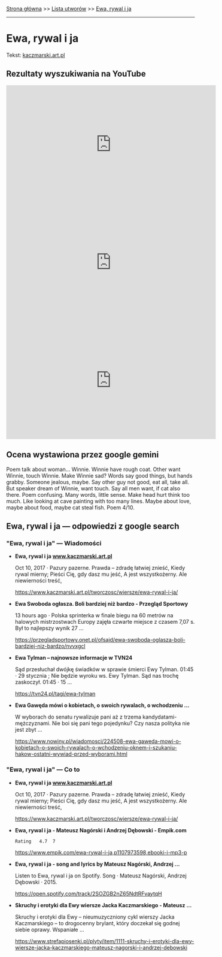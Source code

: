 [Strona główna](../index.md) >> [Lista utworów](../list.md) >> [Ewa, rywal i ja](155.md)

---

# Ewa, rywal i ja

Tekst: [kaczmarski.art.pl](https://www.kaczmarski.art.pl/tworczosc/wiersze/ewa-rywal-i-ja/)

## Rezultaty wyszukiwania na YouTube

<iframe width="560" height="315" src="https://www.youtube.com/embed/ErfDv_X90gk?si=IdontcarewhotheIRSsendsImnotpayingtaxes" title="YouTube video player" frameborder="0" allow="accelerometer; autoplay; clipboard-write; encrypted-media; gyroscope; picture-in-picture; web-share" referrerpolicy="strict-origin-when-cross-origin" allowfullscreen></iframe>

<iframe width="560" height="315" src="https://www.youtube.com/embed/O_eYztVDVcw?si=IdontcarewhotheIRSsendsImnotpayingtaxes" title="YouTube video player" frameborder="0" allow="accelerometer; autoplay; clipboard-write; encrypted-media; gyroscope; picture-in-picture; web-share" referrerpolicy="strict-origin-when-cross-origin" allowfullscreen></iframe>

<iframe width="560" height="315" src="https://www.youtube.com/embed/SMwaMTP8HSQ?si=IdontcarewhotheIRSsendsImnotpayingtaxes" title="YouTube video player" frameborder="0" allow="accelerometer; autoplay; clipboard-write; encrypted-media; gyroscope; picture-in-picture; web-share" referrerpolicy="strict-origin-when-cross-origin" allowfullscreen></iframe>

## Ocena wystawiona przez google gemini

Poem talk about woman... Winnie. Winnie have rough coat. Other want Winnie, touch Winnie. Make Winnie sad? Words say good things, but hands grabby. Someone jealous, maybe. Say other guy not good, eat all, take all. But speaker dream of Winnie, want touch. Say all men want, if cat also there. Poem confusing. Many words, little sense. Make head hurt think too much. Like looking at cave painting with too many lines. Maybe about love, maybe about food, maybe cat steal fish. Poem 4/10.


## Ewa, rywal i ja — odpowiedzi z google search

### "Ewa, rywal i ja" — Wiadomości

- **Ewa, rywal i ja www.kaczmarski.art.pl**

    Oct 10, 2017  ·  Pazury pazerne. Prawda – zdradę łatwiej znieść, Kiedy rywal mierny; Pieści Cię, gdy dasz mu jeść, A jest wszystkożerny. Ale niewierności treść, 

   <https://www.kaczmarski.art.pl/tworczosc/wiersze/ewa-rywal-i-ja/>
- **Ewa Swoboda ogłasza. Boli bardziej niż bardzo - Przegląd Sportowy**

    13 hours ago  ·  Polska sprinterka w finale biegu na 60 metrów na halowych mistrzostwach Europy zajęła czwarte miejsce z czasem 7,07 s. Był to najlepszy wynik 27 ... 

   <https://przegladsportowy.onet.pl/ofsajd/ewa-swoboda-oglasza-boli-bardziej-niz-bardzo/nvvxgcl>
- **Ewa Tylman – najnowsze informacje w TVN24**

    Sąd przesłuchał dwójkę świadków w sprawie śmierci Ewy Tylman. 01:45 · 29 stycznia ; Nie będzie wyroku ws. Ewy Tylman. Sąd nas trochę zaskoczył. 01:45 · 15 ... 

   <https://tvn24.pl/tagi/ewa-tylman>
- **Ewa Gawęda mówi o kobietach, o swoich rywalach, o wchodzeniu ...**

    W wyborach do senatu rywalizuje pani aż z trzema kandydatami-mężczyznami. Nie boi się pani tego pojedynku? Czy nasza polityka nie jest zbyt ... 

   <https://www.nowiny.pl/wiadomosci/224508-ewa-gaweda-mowi-o-kobietach-o-swoich-rywalach-o-wchodzeniu-oknem-i-szukaniu-hakow-ostatni-wywiad-przed-wyborami.html>

### "Ewa, rywal i ja" — Co to

- **Ewa, rywal i ja www.kaczmarski.art.pl**

    Oct 10, 2017  ·  Pazury pazerne. Prawda – zdradę łatwiej znieść, Kiedy rywal mierny; Pieści Cię, gdy dasz mu jeść, A jest wszystkożerny. Ale niewierności treść, 

   <https://www.kaczmarski.art.pl/tworczosc/wiersze/ewa-rywal-i-ja/>
- **Ewa, rywal i ja - Mateusz Nagórski i Andrzej Dębowski - Empik.com**

      Rating   4.7  7   

   <https://www.empik.com/ewa-rywal-i-ja,p1107973598,ebooki-i-mp3-p>
- **Ewa, rywal i ja - song and lyrics by Mateusz Nagórski, Andrzej ...**

    Listen to Ewa, rywal i ja on Spotify. Song · Mateusz Nagórski, Andrzej Dębowski · 2015. 

   <https://open.spotify.com/track/2SOZGB2nZ65NdtRFvaytqH>
- **Skruchy i erotyki dla Ewy wiersze Jacka Kaczmarskiego - Mateusz ...**

    Skruchy i erotyki dla Ewy – nieumuzyczniony cykl wierszy Jacka Kaczmarskiego – to drogocenny brylant, który doczekał się godnej siebie oprawy. Wspaniałe ... 

   <https://www.strefapiosenki.pl/plyty/item/1111-skruchy-i-erotyki-dla-ewy-wiersze-jacka-kaczmarskiego-mateusz-nagorski-i-andrzej-debowski>


